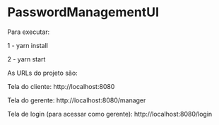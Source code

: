 # PasswordManagementUI

Para executar:

1 - yarn install

2 - yarn start


As URLs do projeto são:

Tela do cliente: http://localhost:8080

Tela do gerente: http://localhost:8080/manager

Tela de login (para acessar como gerente): http://localhost:8080/login

